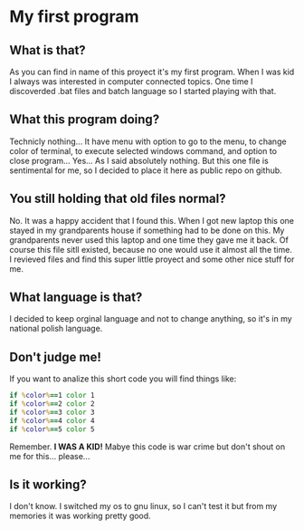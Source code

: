 # My first program
## What is that?
As you can find in name of this proyect it's my first program. When I was kid I always was interested in computer connected topics. One time I discoverded .bat files and batch language so I started playing with that.
## What this program doing?
Technicly nothing... It have menu with option to go to the menu, to change color of terminal, to execute selected windows command, and option to close program... Yes... As I said absolutely nothing. But this one file is sentimental for me, so I decided to place it here as public repo on github.
## You still holding that old files normal?
No. It was a happy accident that I found this. When I got new laptop this one stayed in my grandparents house if something had to be done on this. My grandparents never used this laptop and one time they gave me it back. Of course this file sitll existed, because no one would use it almost all the time. I revieved files and find this super little proyect and some other nice stuff for me.
## What language is that?
I decided to keep orginal language and not to change anything, so it's in my national polish language.
## Don't judge me!
If you want to analize this short code you will find things like:
```bat
if %color%==1 color 1
if %color%==2 color 2
if %color%==3 color 3
if %color%==4 color 4
if %color%==5 color 5
```
Remember. **I WAS A KID!** Mabye this code is war crime but don't shout on me for this... please...
## Is it working?
I don't know. I switched my os to gnu linux, so I can't test it but from my memories it was working pretty good.
